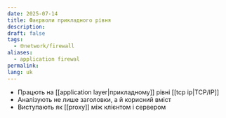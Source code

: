 ```yaml
---
date: 2025-07-14
title: Фаєрволи прикладного рівня
description: 
draft: false
tags:
  - 🌐network/firewall
aliases:
  - application firewal
permalink: 
lang: uk
---
```


- Працють на [[application layer|прикладному]] рівні [[tcp ip|TCP/IP]]
- Аналізують не лише заголовки, а й корисний вміст
- Виступають як [[proxy]] між клієнтом і сервером
